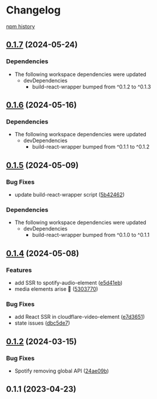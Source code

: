 # Changelog

[npm history][1]

[1]: https://www.npmjs.com/package/spotify-audio-element?activeTab=versions


## [0.1.7](https://github.com/muxinc/media-elements/compare/spotify-audio-element@0.1.6...spotify-audio-element@0.1.7) (2024-05-24)


### Dependencies

* The following workspace dependencies were updated
  * devDependencies
    * build-react-wrapper bumped from ^0.1.2 to ^0.1.3

## [0.1.6](https://github.com/muxinc/media-elements/compare/spotify-audio-element@0.1.5...spotify-audio-element@0.1.6) (2024-05-16)


### Dependencies

* The following workspace dependencies were updated
  * devDependencies
    * build-react-wrapper bumped from ^0.1.1 to ^0.1.2

## [0.1.5](https://github.com/muxinc/media-elements/compare/spotify-audio-element@0.1.4...spotify-audio-element@0.1.5) (2024-05-09)


### Bug Fixes

* update build-react-wrapper script ([5b42462](https://github.com/muxinc/media-elements/commit/5b42462794192a19b730e7aaabba5646300f0a05))


### Dependencies

* The following workspace dependencies were updated
  * devDependencies
    * build-react-wrapper bumped from ^0.1.0 to ^0.1.1

## [0.1.4](https://github.com/muxinc/media-elements/compare/spotify-audio-element-v0.1.3...spotify-audio-element@0.1.4) (2024-05-08)


### Features

* add SSR to spotify-audio-element ([e5d41eb](https://github.com/muxinc/media-elements/commit/e5d41ebd8a3c9cef7abc41ec34f25f072c0f25ea))
* media elements arise 🌱 ([5303770](https://github.com/muxinc/media-elements/commit/530377067b9d87b464b3c4eadc93c6b210deac56))


### Bug Fixes

* add React SSR in cloudflare-video-element ([e7d3651](https://github.com/muxinc/media-elements/commit/e7d36517ce2682a6642e3dbcb2e48875678d53bd))
* state issues ([dbc5de7](https://github.com/muxinc/media-elements/commit/dbc5de783596dec7b816b7cd09790e363a5a682f))


## [0.1.2](https://github.com/luwes/spotify-audio-element/compare/v0.1.1...v0.1.2) (2024-03-15)


### Bug Fixes

* Spotify removing global API ([24ae09b](https://github.com/luwes/spotify-audio-element/commit/24ae09becc4c5ee540009c0d9a86e1c2d6f78358))



## 0.1.1 (2023-04-23)
